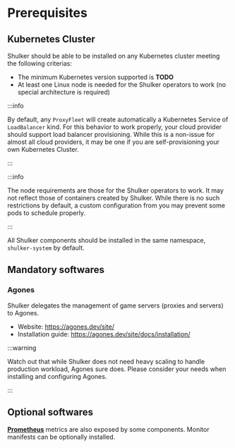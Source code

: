 # Prerequisites

## Kubernetes Cluster

Shulker should be able to be installed on any Kubernetes cluster meeting
the following criterias:

- The minimum Kubernetes version supported is **TODO**
- At least one Linux node is needed for the Shulker operators to work
  (no special architecture is required)

:::info

By default, any `ProxyFleet` will create automatically a Kubernetes Service
of `LoadBalancer` kind. For this behavior to work properly, your cloud provider
should support load balancer provisioning. While this is a non-issue for
almost all cloud providers, it may be one if you are self-provisioning your
own Kubernetes Cluster.

:::

:::info

The node requirements are those for the Shulker operators to work. It
may not reflect those of containers created by Shulker. While there is
no such restrictions by default, a custom configuration from you may
prevent some pods to schedule properly.

:::

All Shulker components should be installed in the same namespace,
`shulker-system` by default.

## Mandatory softwares

### Agones

Shulker delegates the management of game servers (proxies and servers) to
Agones.

- Website: https://agones.dev/site/
- Installation guide: https://agones.dev/site/docs/installation/

:::warning

Watch out that while Shulker does not need heavy scaling to handle
production workload, Agones sure does. Please consider your needs when
installing and configuring Agones.

:::

## Optional softwares

**[Prometheus](https://github.com/prometheus-operator/prometheus-operator)**
metrics are also exposed by some components. Monitor manifests can be
optionally installed.
